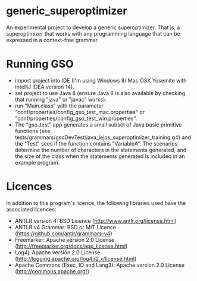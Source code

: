 # generic_superoptimizer
An experimental project to develop a generic superoptimizer. That is, a superoptimizer that works with any programming language that can be expressed in a context-free grammar.

# Running GSO

* import project into IDE (I'm using Windows 8/ Mac OSX Yosemite with IntelliJ IDEA version 14).
* set project to use Java 8 (ensure Java 8 is also available by checking that running "java" or "javac" works).
* run "Main.class" with the parameter "conf/properties/config_gso_test_mac.properties" or "conf/properties/config_gso_test_win.properties".
* The "gso_test" app generates a small subset of Java basic primitive functions (see tests/grammars/gsoDevTest/java_lejos_superoptimizer_training.g4) and the "Test" sees if the function contains "VariableA". The scenarios determine the number of characters in the statements generated, and the size of the class when the statements generated is included in an example program.

# Licences

In addition to this program's licence, the following libraries used have the associated licences:
* ANTLR version 4: BSD Licence (http://www.antlr.org/license.html) 
* ANTLR v4 Grammar: BSD or MIT Licence (https://github.com/antlr/grammars-v4)
* Freemarker: Apache version 2.0 License (http://freemarker.org/docs/app_license.html)
* Log4j: Apache version 2.0 License (http://logging.apache.org/log4j/2.x/license.html)
* Apache Commons (Exec, IO and Lang3): Apache version 2.0 License (http://commons.apache.org/)
